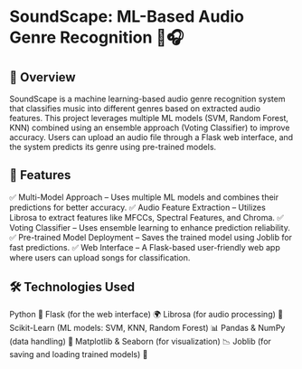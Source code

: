 # SoundScape: ML-Based Audio Genre Recognition 🎵🎧

## 📌 Overview
SoundScape is a machine learning-based audio genre recognition system that classifies music into different genres based on extracted audio features. This project leverages multiple ML models (SVM, Random Forest, KNN) combined using an ensemble approach (Voting Classifier) to improve accuracy. Users can upload an audio file through a Flask web interface, and the system predicts its genre using pre-trained models.

## 🌟 Features
✅ Multi-Model Approach – Uses multiple ML models and combines their predictions for better accuracy.
✅ Audio Feature Extraction – Utilizes Librosa to extract features like MFCCs, Spectral Features, and Chroma.
✅ Voting Classifier – Uses ensemble learning to enhance prediction reliability.
✅ Pre-trained Model Deployment – Saves the trained model using Joblib for fast predictions.
✅ Web Interface – A Flask-based user-friendly web app where users can upload songs for classification.

## 🛠️ Technologies Used
Python 🐍
Flask (for the web interface) 🌍
Librosa (for audio processing) 🎼
Scikit-Learn (ML models: SVM, KNN, Random Forest) 📊
Pandas & NumPy (data handling) 📑
Matplotlib & Seaborn (for visualization) 📉
Joblib (for saving and loading trained models) 🔄
